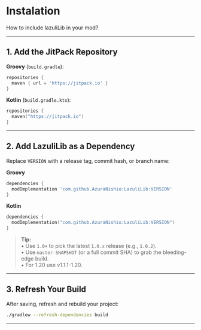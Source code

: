 # Instalation

How to include lazuliLib in your mod?

---

## 1. Add the JitPack Repository

**Groovy** (`build.gradle`):

```groovy
repositories {
  maven { url = 'https://jitpack.io' }
}
```

**Kotlin** (`build.gradle.kts`):

```kotlin
repositories {
  maven("https://jitpack.io")
}
```

---

## 2. Add LazuliLib as a Dependency

Replace `VERSION` with a release tag, commit hash, or branch name:

**Groovy**
```groovy
dependencies {
  modImplementation 'com.github.AzuraNishio:LazuliLib:VERSION'
}
```
**Kotlin**
```kotlin
dependencies {
  modImplementation("com.github.AzuraNishio:LazuliLib:VERSION")
}
```

> **Tip:**  
> • Use `1.0+` to pick the latest `1.0.x` release (e.g., `1.0.2`).  
> • Use `master-SNAPSHOT` (or a full commit SHA) to grab the bleeding-edge build.  
> • For 1.20 use v1.1.1-1.20.

---

## 3. Refresh Your Build

After saving, refresh and rebuild your project:

```bash
./gradlew --refresh-dependencies build
```

---



